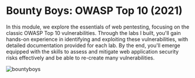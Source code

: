 # Bounty Boys: OWASP Top 10 (2021)

In this module, we explore the essentials of web pentesting, focusing on the classic OWASP Top 10 vulnerabilities. Through the labs I built, you'll gain hands-on experience in identifying and exploiting these vulnerabilities, with detailed documentation provided for each lab. By the end, you'll emerge equipped with the skills to assess and mitigate web application security risks effectively and be able to re-create many vulnerabilities.

![bountyboys](https://github.com/Forgebreaker/OWASP_Top_10_2021/assets/112708857/739fd818-ca5d-489b-aa21-a4a4fc78895e)

